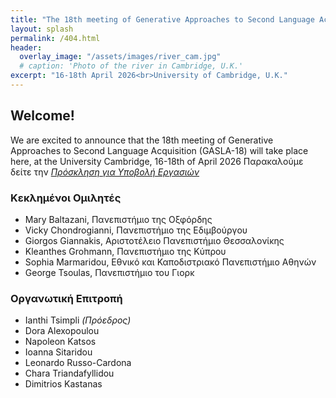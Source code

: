 ```yaml
---
title: "The 18th meeting of Generative Approaches to Second Language Acquisition"
layout: splash
permalink: /404.html
header:
  overlay_image: "/assets/images/river_cam.jpg"
  # caption: 'Photo of the river in Cambridge, U.K.'
excerpt: "16-18th April 2026<br>University of Cambridge, U.K."
---
```


## Welcome!

We are excited to announce that the 18th meeting of Generative Approaches to Second Language Acquisition (GASLA-18) will take place here, at the University Cambridge, 16-18th of April 2026 
Παρακαλούμε δείτε την _[Πρόσκληση για Υποβολή Εργασιών](cfp)_


### Κεκλημένοι Ομιλητές

* Mary Baltazani, Πανεπιστήμιο της Οξφόρδης
* Vicky Chondrogianni, Πανεπιστήμιο της Εδιμβούργου
* Giorgos Giannakis, Αριστοτέλειο Πανεπιστήμιο Θεσσαλονίκης
* Kleanthes Grohmann, Πανεπιστήμιο της Κύπρου
* Sophia Marmaridou, Εθνικό και Καποδιστριακό Πανεπιστήμιο Αθηνών
* George Tsoulas, Πανεπιστήμιο του Γιορκ


### Οργανωτική Επιτροπή

* Ianthi Tsimpli _(Πρόεδρος)_
* Dora Alexopoulou
* Napoleon Katsos
* Ioanna Sitaridou
* Leonardo Russo-Cardona
* Chara Triandafyllidou
* Dimitrios Kastanas
